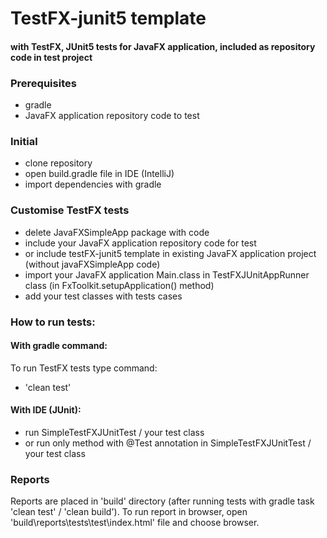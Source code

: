 # TestFX-junit5 template
#### with TestFX, JUnit5 tests for JavaFX application, included as repository code in test project

### Prerequisites
* gradle
* JavaFX application repository code to test

### Initial
* clone repository
* open build.gradle file in IDE (IntelliJ)
* import dependencies with gradle

### Customise TestFX tests
* delete JavaFXSimpleApp package with code
* include your JavaFX application repository code for test
* or include testFX-junit5 template in existing JavaFX application project (without javaFXSimpleApp code)
* import your JavaFX application Main.class in TestFXJUnitAppRunner class (in FxToolkit.setupApplication() method)
* add your test classes with tests cases

### How to run tests:
#### With gradle command:
To run TestFX tests type command:
* 'clean test'

#### With IDE (JUnit):
* run SimpleTestFXJUnitTest / your test class
* or run only method with @Test annotation in SimpleTestFXJUnitTest / your test class

### Reports
Reports are placed in 'build' directory (after running tests with gradle task 'clean test' / 'clean build').
To run report in browser, open 'build\reports\tests\test\index.html' file and choose browser.
